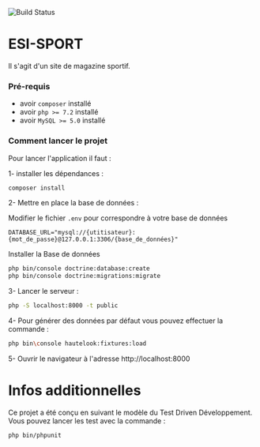 ![Build Status](https://github.com/Fredkiss3/esi_sport/workflows/PHP%20Composer/badge.svg?branch=main)

# ESI-SPORT

Il s'agit d'un site de magazine sportif.

### Pré-requis

- avoir `composer` installé
- avoir `php >= 7.2` installé
- avoir `MySQL >= 5.0` installé

### Comment lancer le projet

Pour lancer l'application il faut : 

1- installer les dépendances :

```bash
composer install 
```

2- Mettre en place la base de données :

Modifier le fichier `.env` pour correspondre à votre base de données 

```dotenv
DATABASE_URL="mysql://{utitisateur}:{mot_de_passe}@127.0.0.1:3306/{base_de_données}"
```

Installer la Base de données

```bash
php bin/console doctrine:database:create
php bin/console doctrine:migrations:migrate
```

3- Lancer le serveur :

```bash
php -S localhost:8000 -t public
```

4- Pour générer des données par défaut vous pouvez effectuer la commande : 

```bash
php bin\console hautelook:fixtures:load
```


5- Ouvrir le navigateur à l'adresse http://localhost:8000

# Infos additionnelles

Ce projet a été conçu en suivant le modèle du Test Driven Développement.
Vous pouvez lancer les test avec la commande :

```bash
php bin/phpunit
```
